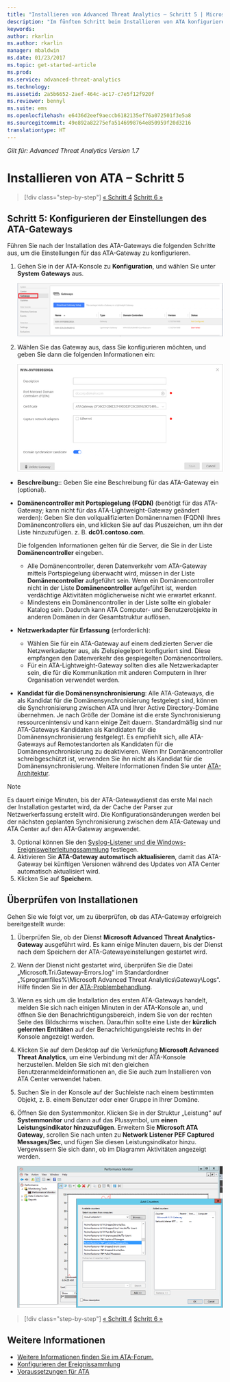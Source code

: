 ```yaml
---
title: "Installieren von Advanced Threat Analytics – Schritt 5 | Microsoft-Dokumentation"
description: "Im fünften Schritt beim Installieren von ATA konfigurieren Sie die Einstellungen für das ATA-Gateway."
keywords: 
author: rkarlin
ms.author: rkarlin
manager: mbaldwin
ms.date: 01/23/2017
ms.topic: get-started-article
ms.prod: 
ms.service: advanced-threat-analytics
ms.technology: 
ms.assetid: 2a5b6652-2aef-464c-ac17-c7e5f12f920f
ms.reviewer: bennyl
ms.suite: ems
ms.openlocfilehash: e6436d2eef9aeccb6182135ef76a072501f3e5a8
ms.sourcegitcommit: 49e892a82275efa5146998764e850959f20d3216
translationtype: HT
---
```

*Gilt für: Advanced Threat Analytics Version 1.7*



# <a name="install-ata---step-5"></a>Installieren von ATA – Schritt 5

>[!div class="step-by-step"]
[« Schritt 4](install-ata-step4.md)
[Schritt 6 »](install-ata-step6.md)


## <a name="step-5-configure-the-ata-gateway-settings"></a>Schritt 5: Konfigurieren der Einstellungen des ATA-Gateways
Führen Sie nach der Installation des ATA-Gateways die folgenden Schritte aus, um die Einstellungen für das ATA-Gateway zu konfigurieren.

1.  Gehen Sie in der ATA-Konsole zu **Konfiguration**, und wählen Sie unter **System** **Gateways** aus.
   
     ![Abbildung – Konfigurieren der Gatewayeinstellungen](media/ATA-Gateways-config-1.png)


2.  Wählen Sie das Gateway aus, dass Sie konfigurieren möchten, und geben Sie dann die folgenden Informationen ein:

    ![Abbildung – Konfigurieren der Gatewayeinstellungen](media/ATA-Gateways-config-2.png)

  - **Beschreibung:**: Geben Sie eine Beschreibung für das ATA-Gateway ein (optional).
  - **Domänencontroller mit Portspiegelung (FQDN)** (benötigt für das ATA-Gateway; kann nicht für das ATA-Lightweight-Gateway geändert werden): Geben Sie den vollqualifizierten Domänennamen (FQDN) Ihres Domänencontrollers ein, und klicken Sie auf das Pluszeichen, um ihn der Liste hinzuzufügen. z. B. **dc01.contoso.com**.

      Die folgenden Informationen gelten für die Server, die Sie in der Liste **Domänencontroller** eingeben.
      - Alle Domänencontroller, deren Datenverkehr vom ATA-Gateway mittels Portspiegelung überwacht wird, müssen in der Liste **Domänencontroller** aufgeführt sein. Wenn ein Domänencontroller nicht in der Liste **Domänencontroller** aufgeführt ist, werden verdächtige Aktivitäten möglicherweise nicht wie erwartet erkannt.
      - Mindestens ein Domänencontroller in der Liste sollte ein globaler Katalog sein. Dadurch kann ATA Computer- und Benutzerobjekte in anderen Domänen in der Gesamtstruktur auflösen.

- **Netzwerkadapter für Erfassung** (erforderlich):
  - Wählen Sie für ein ATA-Gateway auf einem dedizierten Server die Netzwerkadapter aus, als Zielspiegelport konfiguriert sind. Diese empfangen den Datenverkehr des gespiegelten Domänencontrollers.
  - Für ein ATA-Lightweight-Gateway sollten dies alle Netzwerkadapter sein, die für die Kommunikation mit anderen Computern in Ihrer Organisation verwendet werden.


 - **Kandidat für die Domänensynchronisierung**: Alle ATA-Gateways, die als Kandidat für die Domänensynchronisierung festgelegt sind, können die Synchronisierung zwischen ATA und Ihrer Active Directory-Domäne übernehmen. Je nach Größe der Domäne ist die erste Synchronisierung ressourcenintensiv und kann einige Zeit dauern. Standardmäßig sind nur ATA-Gateways Kandidaten als Kandidaten für die Domänensynchronisierung festgelegt.
   Es empfiehlt sich, alle ATA-Gateways auf Remotestandorten als Kandidaten für die Domänensynchronisierung zu deaktivieren.
   Wenn Ihr Domänencontroller schreibgeschützt ist, verwenden Sie ihn nicht als Kandidat für die Domänensynchronisierung. Weitere Informationen finden Sie unter [ATA-Architektur](/advanced-threat-analytics/plan-design/ata-architecture#ata-lightweight-gateway-features).

> [!NOTE] 
> Es dauert einige Minuten, bis der ATA-Gatewaydienst das erste Mal nach der Installation gestartet wird, da der Cache der Parser zur Netzwerkerfassung erstellt wird.
> Die Konfigurationsänderungen werden bei der nächsten geplanten Synchronisierung zwischen dem ATA-Gateway und ATA Center auf den ATA-Gateway angewendet.

3. Optional können Sie den [Syslog-Listener und die Windows-Ereignisweiterleitungssammlung](configure-event-collection.md) festlegen. 
4. Aktivieren Sie **ATA-Gateway automatisch aktualisieren**, damit das ATA-Gateway bei künftigen Versionen während des Updates von ATA Center automatisch aktualisiert wird.
3. Klicken Sie auf **Speichern**.


## <a name="validate-installations"></a>Überprüfen von Installationen
Gehen Sie wie folgt vor, um zu überprüfen, ob das ATA-Gateway erfolgreich bereitgestellt wurde:

1.  Überprüfen Sie, ob der Dienst **Microsoft Advanced Threat Analytics-Gateway** ausgeführt wird. Es kann einige Minuten dauern, bis der Dienst nach dem Speichern der ATA-Gatewayeinstellungen gestartet wird.

2.  Wenn der Dienst nicht gestartet wird, überprüfen Sie die Datei „Microsoft.Tri.Gateway-Errors.log“ im Standardordner „%programfiles%\Microsoft Advanced Threat Analytics\Gateway\Logs“. Hilfe finden Sie in der [ATA-Problembehandlung](/advanced-threat-analytics/troubleshoot/troubleshooting-ata-known-errors).

3.  Wenn es sich um die Installation des ersten ATA-Gateways handelt, melden Sie sich nach einigen Minuten in der ATA-Konsole an, und öffnen Sie den Benachrichtigungsbereich, indem Sie von der rechten Seite des Bildschirms wischen. Daraufhin sollte eine Liste der **kürzlich gelernten Entitäten** auf der Benachrichtigungsleiste rechts in der Konsole angezeigt werden.

4.  Klicken Sie auf dem Desktop auf die Verknüpfung **Microsoft Advanced Threat Analytics**, um eine Verbindung mit der ATA-Konsole herzustellen. Melden Sie sich mit den gleichen Benutzeranmeldeinformationen an, die Sie auch zum Installieren von ATA Center verwendet haben.
5.  Suchen Sie in der Konsole auf der Suchleiste nach einem bestimmten Objekt, z. B. einem Benutzer oder einer Gruppe in Ihrer Domäne.
6.  Öffnen Sie den Systemmonitor. Klicken Sie in der Struktur „Leistung“ auf **Systemmonitor** und dann auf das Plussymbol, um **einen Leistungsindikator hinzuzufügen**. Erweitern Sie **Microsoft ATA Gateway**, scrollen Sie nach unten zu **Network Listener PEF Captured Messages/Sec**, und fügen Sie diesen Leistungsindikator hinzu. Vergewissern Sie sich dann, ob im Diagramm Aktivitäten angezeigt werden.

    ![Abbildung – Hinzufügen von Leistungsindikatoren](media/ATA-performance-monitoring-add-counters.png)


>[!div class="step-by-step"]
[« Schritt 4](install-ata-step4.md)
[Schritt 6 »](install-ata-step6.md)

## <a name="see-also"></a>Weitere Informationen

- [Weitere Informationen finden Sie im ATA-Forum.](https://social.technet.microsoft.com/Forums/security/home?forum=mata)
- [Konfigurieren der Ereignissammlung](configure-event-collection.md)
- [Voraussetzungen für ATA](/advanced-threat-analytics/plan-design/ata-prerequisites)

